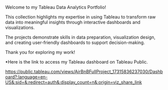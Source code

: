 Welcome to my Tableau Data Analytics Portfolio!

This collection highlights my expertise in using Tableau to transform raw data into meaningful insights through interactive dashboards and visualizations.

The projects demonstrate skills in data preparation, visualization design, and creating user-friendly dashboards to support decision-making.

Thank you for exploring my work!

 •Here is the link to access my Tableau dashboard on Tableau Public.

https://public.tableau.com/views/AirBnBFullProject_17315836237030/Dashboard?:language=en-US&:sid=&:redirect=auth&:display_count=n&:origin=viz_share_link
  
